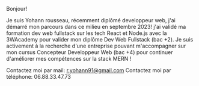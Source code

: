 Bonjour!

Je suis Yohann rousseau, récemment diplômé developpeur web, j'ai démarré mon parcours dans ce milieu en septembre 2023!
j'ai validé ma formation dev web fullstack sur les tech React et Node.js avec la 3WAcademy pour valider mon diplôme Dev Web Fullstack (bac +2).
Je suis activement à la recherche d'une entreprise pouvant m'accompagner sur mon cursus Concepteur Developpeur Web (bac +4) pour continuer d'améliorer mes compétences sur la stack MERN !

Contactez moi par mail: r.yohann91@gmail.com
Contactez moi par téléphone: 06.88.33.47.73
